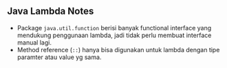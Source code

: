 ## Java Lambda Notes

* Package `java.util.function` berisi banyak functional interface yang mendukung penggunaan lambda, jadi tidak perlu membuat interface manual lagi.
* Method reference (`::`) hanya bisa digunakan untuk lambda dengan tipe paramter atau value yg sama. 